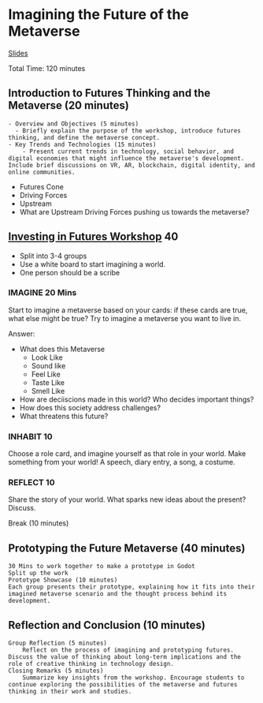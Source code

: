 # Imagining the Future of the Metaverse

[Slides](https://docs.google.com/presentation/d/1bNlYAuYKitIhwcmzb7TS_uDc2SXPRUnSsnBoKLh48yM/edit?usp=sharing)

Total Time: 120 minutes

## Introduction to Futures Thinking and the Metaverse (20 minutes)
    - Overview and Objectives (5 minutes)
      - Briefly explain the purpose of the workshop, introduce futures thinking, and define the metaverse concept.
    - Key Trends and Technologies (15 minutes)
        - Present current trends in technology, social behavior, and digital economies that might influence the metaverse's development. Include brief discussions on VR, AR, blockchain, digital identity, and online communities.

  - Futures Cone
  - Driving Forces
  - Upstream
  - What are Upstream Driving Forces pushing us towards the metaverse?



## [Investing in Futures Workshop](https://investing-in-futures.onrender.com/) 40

  - Split into 3-4 groups
  - Use a white board to start imagining a world.
  - One person should be a scribe


  ### IMAGINE 20 Mins

  Start to imagine a metaverse based on your cards: if these cards are true, what else might be true? Try to imagine a metaverse you want to live in.

  Answer:
  - What does this Metaverse
    - Look Like
    - Sound like
    - Feel Like
    - Taste Like
    - Smell Like
  - How are deciiscions made in this world? Who decides important things?
  - How does this society address challenges?
  - What threatens this future?


  ### INHABIT 10
  Choose a role card, and imagine yourself as that role in your world. Make something from your world! A speech, diary entry, a song, a costume.

  ### REFLECT 10
  Share the story of your world. What sparks new ideas about the present? Discuss.


Break (10 minutes)

## Prototyping the Future Metaverse (40 minutes)

    30 Mins to work together to make a prototype in Godot
    Split up the work
    Prototype Showcase (10 minutes)
    Each group presents their prototype, explaining how it fits into their imagined metaverse scenario and the thought process behind its development.

## Reflection and Conclusion (10 minutes)

    Group Reflection (5 minutes)
        Reflect on the process of imagining and prototyping futures. Discuss the value of thinking about long-term implications and the role of creative thinking in technology design.
    Closing Remarks (5 minutes)
        Summarize key insights from the workshop. Encourage students to continue exploring the possibilities of the metaverse and futures thinking in their work and studies.
